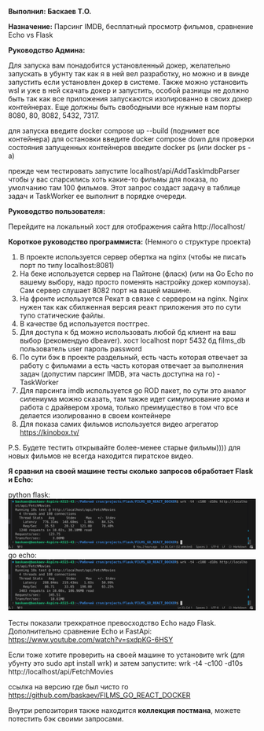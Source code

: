 **Выполнил: Баскаев Т.О.**

**Назначение:** Парсинг IMDB, бесплатный просмотр фильмов, сравнение Echo vs Flask

**Руководство Админа:**

Для запуска вам понадобится установленный докер, желательно запускать в убунту так как я в ней вел разработку, но можно и в винде запустить если установлен докер в системе. Также можно установить wsl и уже в ней скачать докер и запустить, особой разницы не должно быть так как все приложения запускаются изолированно в своих докер контейнерах. Еще должны быть свободными все нужные нам порты 8080, 80, 8082, 5432, 7317.

для запуска введите docker compose up --build (поднимет все контейнера)
для остановки введите docker compose down
для проверки состояния запущенных контейнеров введите docker ps (или docker ps -a)

прежде чем тестировать запустите localhost/api/AddTaskImdbParser чтобы у вас спарсились хоть какие-то фильмы для показа, по умолчанию там 100 фильмов. Этот запрос создаст задачу в таблице задач и TaskWorker ее выполнит в порядке очереди.

**Руководство пользователя:**

Перейдите на локальный хост для отображения сайта http://localhost/



**Короткое руководство программиста:**
(Немного о структуре проекта)

1. В проекте используется сервер обертка на nginx (чтобы не писать порт по типу localhost:8081)
2. На беке используется сервер на Пайтоне (фласк) (или на Go Echo по вашему выбору, надо просто поменять настройку докер компоуза). Сам сервер слушает 8082 порт на вашей машине.
3. На фронте используется Рекат в связке с сервером на nginx. Nginx нужен так как сбилженная версия реакт приложения это по сути тупо статические файлы.
4. В качестве бд используется постгрес.
5. Для доступа к бд можно использовать любой бд клиент на ваш выбор (рекомендую dbeaver).
   хост localhost
   порт 5432
   бд films_db
   пользователь user
   пароль password
6. По сути бэк в проекте раздельный, есть часть которая отвечает за работу с фильмами а есть часть которая отвечает за выполнения задач (допустим парсинг IMDB, эта часть доступна на го) - TaskWorker
7. Для парсинга imdb используется go ROD пакет, по сути это аналог силениума можно сказать, там также идет симулирование хрома и работа с драйвером хрома, только преимущество в том что все делается изолированно в своем контейнере
8. Для показа самих фильмов используется видео агрегатор https://kinobox.tv/

P.S. Будете тестить открывайте более-менее старые фильмы)))) для новых фильмов не всегда находится пиратское видео.

**Я сравнил на своей машине тесты сколько запросов обработает Flask и Echo:**

python flask:
<img  src="flask.png" />
go echo:
<img  src="Echo.png" />

Тесты показали трехкратное превосходство Echo надо Flask.
Дополнительно сравнение Echo и FastApi: https://www.youtube.com/watch?v=sxdpKG-6HSY

Если тоже хотите проверить на своей машине то установите wrk (для убунту это sudo apt install wrk) и затем запустите:
wrk -t4 -c100 -d10s http://localhost/api/FetchMovies



ссылка на версию где был чисто го https://github.com/baskaev/FILMS_GO_REACT_DOCKER

Внутри репозитория также находится **коллекция постмана**, можете потестить бэк своими запросами.
